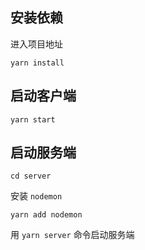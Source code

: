 ## 安装依赖
进入项目地址
```
yarn install
```

## 启动客户端
```
yarn start
```

## 启动服务端
```
cd server
```

安装 `nodemon`
```
yarn add nodemon
```

用 `yarn server` 命令启动服务端
